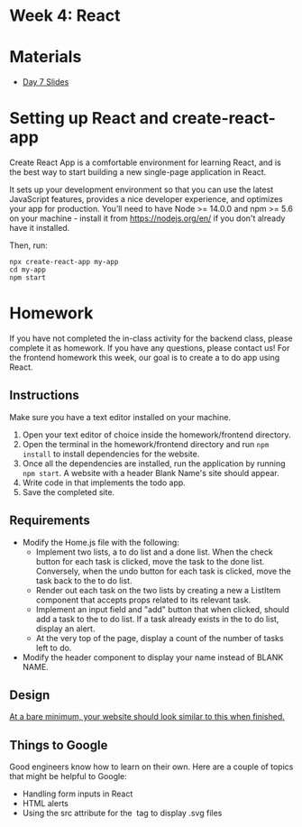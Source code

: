# Week 4: React

# Materials
- [Day 7 Slides](https://docs.google.com/presentation/d/1qJv3xzeoCAw2IVXkA0gxWupK4cgK2bLHqBhOaYazjEM/edit?usp=sharing)

# Setting up React and create-react-app

Create React App is a comfortable environment for learning React, and is the best way to start building a new single-page application in React.

It sets up your development environment so that you can use the latest JavaScript features, provides a nice developer experience, and optimizes your app for production. You’ll need to have Node >= 14.0.0 and npm >= 5.6 on your machine - install it from https://nodejs.org/en/ if you don't already have it installed.

Then, run:

```
npx create-react-app my-app
cd my-app
npm start
```

# Homework
If you have not completed the in-class activity for the backend class, please complete it as homework. If you have any questions, please contact us! For the frontend homework this week, our goal is to create a to do app using React. 

## Instructions
Make sure you have a text editor installed on your machine. 
1. Open your text editor of choice inside the homework/frontend directory.
2. Open the terminal in the homework/frontend directory and run `npm install` to install dependencies for the website.
4. Once all the dependencies are installed, run the application by running `npm start`. A website with a header Blank Name's site should appear.
3. Write code in that implements the todo app. 
4. Save the completed site.

## Requirements
- Modify the Home.js file with the following:
    - Implement two lists, a to do list and a done list. When the check button for each task is clicked, move the task to the done list. Conversely, when the undo button for each task is clicked, move the task back to the to do list.
    - Render out each task on the two lists by creating a new a ListItem component that accepts props related to its relevant task. 
    - Implement an input field and "add" button that when clicked, should add a task to the to do list. If a task already exists in the to do list, display an alert. 
    - At the very top of the page, display a count of the number of tasks left to do. 
- Modify the header component to display your name instead of BLANK NAME.

## Design
[At a bare minimum, your website should look similar to this when finished.](https://www.figma.com/file/EP26zpvSwnc7k7Il8PCajM/To-Do-App?node-id=0%3A1)

## Things to Google
Good engineers know how to learn on their own. Here are a couple of topics that might be helpful to Google:
- Handling form inputs in React
- HTML alerts
- Using the src attribute for the <img> tag to display .svg files